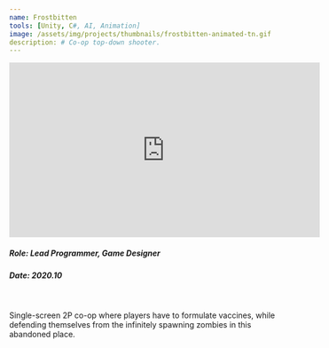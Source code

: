 ```yaml
---
name: Frostbitten
tools: [Unity, C#, AI, Animation]
image: /assets/img/projects/thumbnails/frostbitten-animated-tn.gif
description: # Co-op top-down shooter.
---
```


<!-- Gameplay Video Demo -->
<div class="video">
    <iframe width="560" height="315" src="https://www.youtube.com/embed/zG8j_wYU2io?controls=0;showinfo=0" title="YouTube video player" frameborder="0" allow="accelerometer; autoplay; clipboard-write; encrypted-media; gyroscope; picture-in-picture" allowfullscreen></iframe>
</div>

<!-- Role -->
##### Role: Lead Programmer, Game Designer
##### Date: 2020.10
<br>

<!-- General Description -->
Single-screen 2P co-op where players have to formulate vaccines, while defending themselves from the infinitely spawning zombies in this abandoned place.

<!-- Features -->
